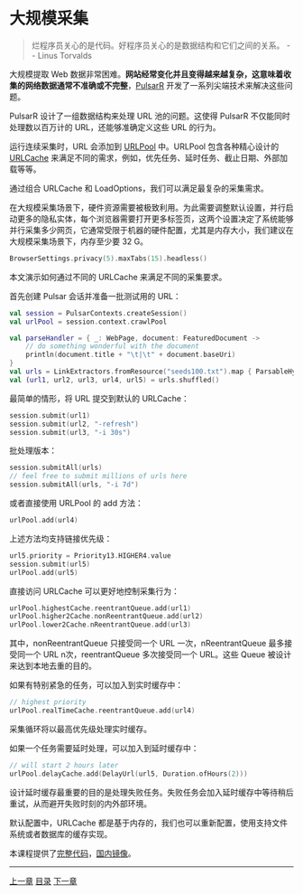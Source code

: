 大规模采集
=

> 烂程序员关心的是代码。好程序员关心的是数据结构和它们之间的关系。
> -- Linus Torvalds

大规模提取 Web 数据非常困难。**网站经常变化并且变得越来越复杂，这意味着收集的网络数据通常不准确或不完整**，[PulsarR](https://github.com/platonai/pulsarr) 开发了一系列尖端技术来解决这些问题。

PulsarR 设计了一组数据结构来处理 URL 池的问题。这使得 PulsarR 不仅能同时处理数以百万计的 URL，还能够准确定义这些 URL 的行为。

运行连续采集时，URL 会添加到 [URLPool](https://github.com/platonai/pulsarr/blob/1.10.x/pulsar-common/src/main/kotlin/ai/platon/pulsar/common/collect/UrlPool.kt) 中。URLPool 包含各种精心设计的 [URLCache](https://github.com/platonai/pulsarr/blob/1.10.x/pulsar-common/src/main/kotlin/ai/platon/pulsar/common/collect/UrlCache.kt) 来满足不同的需求，例如，优先任务、延时任务、截止日期、外部加载等等。

通过组合 URLCache 和 LoadOptions，我们可以满足最复杂的采集需求。

在大规模采集场景下，硬件资源需要被极致利用。为此需要调整默认设置，并行启动更多的隐私实体，每个浏览器需要打开更多标签页，这两个设置决定了系统能够并行采集多少网页，它通常受限于机器的硬件配置，尤其是内存大小，我们建议在大规模采集场景下，内存至少要 32 G。

```kotlin
BrowserSettings.privacy(5).maxTabs(15).headless()
```

本文演示如何通过不同的 URLCache 来满足不同的采集要求。

首先创建 Pulsar 会话并准备一批测试用的 URL：

```kotlin
val session = PulsarContexts.createSession()
val urlPool = session.context.crawlPool

val parseHandler = { _: WebPage, document: FeaturedDocument ->
    // do something wonderful with the document
    println(document.title + "\t|\t" + document.baseUri)
}
val urls = LinkExtractors.fromResource("seeds100.txt").map { ParsableHyperlink(it, parseHandler) }
val (url1, url2, url3, url4, url5) = urls.shuffled()
```

最简单的情形，将 URL 提交到默认的 URLCache：

```kotlin
session.submit(url1)
session.submit(url2, "-refresh")
session.submit(url3, "-i 30s")
```

批处理版本：

```kotlin
session.submitAll(urls)
// feel free to submit millions of urls here
session.submitAll(urls, "-i 7d")
```

或者直接使用 URLPool 的 add 方法：

```kotlin
urlPool.add(url4)
```

上述方法均支持链接优先级：

```kotlin
url5.priority = Priority13.HIGHER4.value
session.submit(url5)
urlPool.add(url5)
```

直接访问 URLCache 可以更好地控制采集行为：

```kotlin
urlPool.highestCache.reentrantQueue.add(url1)
urlPool.higher2Cache.nonReentrantQueue.add(url2)
urlPool.lower2Cache.nReentrantQueue.add(url3)
```

其中，nonReentrantQueue 只接受同一个 URL 一次，nReentrantQueue 最多接受同一个 URL n次，reentrantQueue 多次接受同一个 URL。这些 Queue 被设计来达到本地去重的目的。

如果有特别紧急的任务，可以加入到实时缓存中：

```kotlin
// highest priority
urlPool.realTimeCache.reentrantQueue.add(url4)
```

采集循环将以最高优先级处理实时缓存。

如果一个任务需要延时处理，可以加入到延时缓存中：

```kotlin
// will start 2 hours later
urlPool.delayCache.add(DelayUrl(url5, Duration.ofHours(2)))
```

设计延时缓存最重要的目的是处理失败任务。失败任务会加入延时缓存中等待稍后重试，从而避开失败时刻的内外部环境。

默认配置中，URLCache 都是基于内存的，我们也可以重新配置，使用支持文件系统或者数据库的缓存实现。

本课程提供了[完整代码](https://github.com/platonai/pulsarr/blob/1.10.x/pulsar-app/pulsar-examples/src/main/kotlin/ai/platon/pulsar/examples/_9_MassiveCrawler.kt)，[国内镜像](https://gitee.com/platonai_galaxyeye/pulsarr/blob/1.10.x/pulsar-app/pulsar-examples/src/main/kotlin/ai/platon/pulsar/examples/_9_MassiveCrawler.kt)。

------

[上一章](11WebDriver.md) [目录](1目录.md) [下一章](13X-SQL.md)
